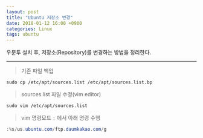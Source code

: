 ```yaml
---
layout: post
title: "Ubuntu 저장소 변경"
date: 2018-01-12 16:00 +0900
categories: Linux
tags: ubuntu
---
```


우분투 설치 후, 저장소(Repository)를 변경하는 방법을 정리한다.

------

> 기존 파일 백업

```shell
sudo cp /etc/apt/sources.list /etc/apt/sources.list.bp
```

> sources.list 파일 수정(vim editor)

```shell
sudo vim /etc/apt/sources.list
```

>  vim 명령모드 `:` 에서 아래 명령 수행


```powershell
:%s/us.ubuntu.com/ftp.daumkakao.com/g
```

